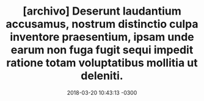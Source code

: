 ---
layout: post
title:  "[archivo] Deserunt laudantium accusamus, nostrum distinctio culpa inventore praesentium, ipsam unde earum non fuga fugit sequi impedit ratione totam voluptatibus mollitia ut deleniti."
description: "Ducimus est neque et saepe quia incidunt ipsum culpa, laborum odit debitis inventore eveniet magnam adipisci hic iusto dolore, aperiam deleniti modi!"
date:   2018-03-20 10:43:13 -0300
autor: Chile Transparente
categories: archivo
share_url: https://denunciacorrupcion.cl/assets/files/informe_01.pdf
published: true
img_related:
---